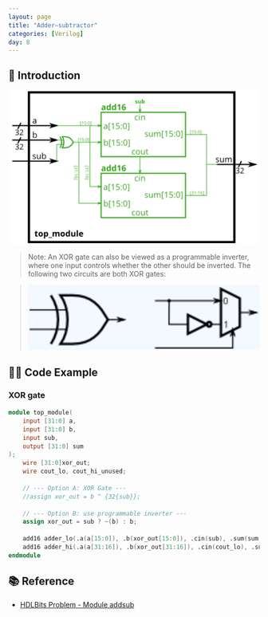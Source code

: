```yaml
---
layout: page
title: "Adder–subtractor"
categories: [Verilog]
day: 8
---
```


## 📌 Introduction
![alt text](../assets/Module_addsub.png)
> Note: An XOR gate can also be viewed as a programmable inverter, where one input controls whether the other should be inverted. The following two circuits are both XOR gates:

> ![alt text](../assets/XOR.png)

## 🧑‍💻 Code Example

### XOR gate
```verilog
module top_module(
    input [31:0] a,
    input [31:0] b,
    input sub,
    output [31:0] sum
);
    wire [31:0]xor_out;
    wire cout_lo, cout_hi_unused;

    // --- Option A: XOR Gate ---
    //assign xor_out = b ^ {32{sub}};

    // --- Option B: use programmable inverter ---
    assign xor_out = sub ? ~(b) : b;

    add16 adder_lo(.a(a[15:0]), .b(xor_out[15:0]), .cin(sub), .sum(sum[15:0]), .cout(cout_lo));
    add16 adder_hi(.a(a[31:16]), .b(xor_out[31:16]), .cin(cout_lo), .sum(sum[31:16]), .cout(cout_hi_unused));
endmodule
```

## 📚 Reference
* [HDLBits Problem - Module addsub](https://hdlbits.01xz.net/wiki/Module_addsub)
